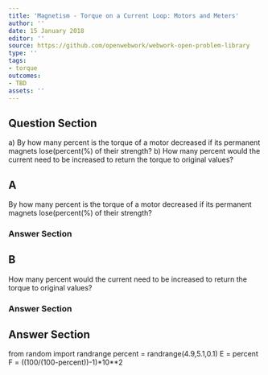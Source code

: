 ```yaml
---
title: 'Magnetism - Torque on a Current Loop: Motors and Meters'
author: ''
date: 15 January 2018
editor: ''
source: https://github.com/openwebwork/webwork-open-problem-library
type: ''
tags:
- torque
outcomes:
- TBD
assets: ''
---
```


## Question Section 

a) By how many percent is the torque of a motor decreased if its permanent magnets lose(percent(%) of their strength?
b) How many percent would the current need to be increased to return the torque to original values?

## A
By how many percent is the torque of a motor decreased if its permanent magnets lose(percent(%) of their strength?
### Answer Section
## B
How many percent would the current need to be increased to return the torque to original values?
### Answer Section


## Answer Section

from random import randrange
percent = randrange(4.9,5.1,0.1)
E = percent
F = ((100/(100-percent))-1)*10**2